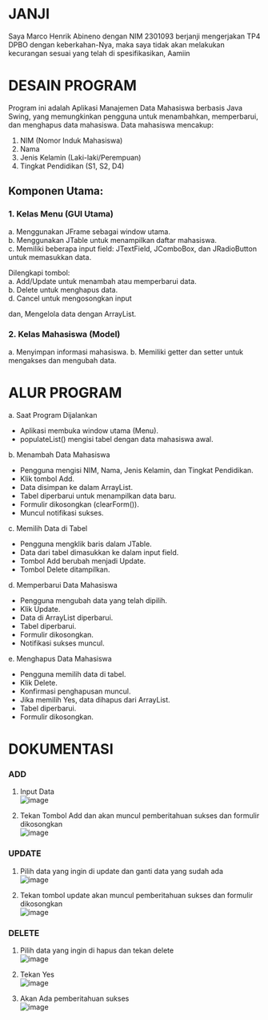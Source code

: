 # JANJI

Saya Marco Henrik Abineno dengan NIM 2301093 berjanji mengerjakan TP4 DPBO dengan keberkahan-Nya, maka saya tidak akan melakukan kecurangan sesuai yang telah di spesifikasikan, Aamiin

# DESAIN PROGRAM

Program ini adalah Aplikasi Manajemen Data Mahasiswa berbasis Java Swing, yang memungkinkan pengguna untuk menambahkan, memperbarui, dan menghapus data mahasiswa. Data mahasiswa mencakup:

1. NIM (Nomor Induk Mahasiswa)
2. Nama
3. Jenis Kelamin (Laki-laki/Perempuan)
4. Tingkat Pendidikan (S1, S2, D4)

## Komponen Utama:

### 1. Kelas Menu (GUI Utama)
a. Menggunakan JFrame sebagai window utama.  
b. Menggunakan JTable untuk menampilkan daftar mahasiswa.  
c. Memiliki beberapa input field: JTextField, JComboBox, dan JRadioButton untuk memasukkan data.  
  
Dilengkapi tombol:  
a. Add/Update untuk menambah atau memperbarui data.  
b. Delete untuk menghapus data.  
d. Cancel untuk mengosongkan input  
  
dan, Mengelola data dengan ArrayList.  
  
### 2. Kelas Mahasiswa (Model)
  
a. Menyimpan informasi mahasiswa.
b. Memiliki getter dan setter untuk mengakses dan mengubah data.

# ALUR PROGRAM

a. Saat Program Dijalankan
 - Aplikasi membuka window utama (Menu).
 - populateList() mengisi tabel dengan data mahasiswa awal.

b. Menambah Data Mahasiswa
 - Pengguna mengisi NIM, Nama, Jenis Kelamin, dan Tingkat Pendidikan.
 - Klik tombol Add.
 - Data disimpan ke dalam ArrayList<Mahasiswa>.
 - Tabel diperbarui untuk menampilkan data baru.
 - Formulir dikosongkan (clearForm()).
 - Muncul notifikasi sukses.
  
c. Memilih Data di Tabel
 - Pengguna mengklik baris dalam JTable.
 - Data dari tabel dimasukkan ke dalam input field.
 - Tombol Add berubah menjadi Update.
 - Tombol Delete ditampilkan.
  
d. Memperbarui Data Mahasiswa
 - Pengguna mengubah data yang telah dipilih.
 - Klik Update.
 - Data di ArrayList<Mahasiswa> diperbarui.
 - Tabel diperbarui.
 - Formulir dikosongkan.
 - Notifikasi sukses muncul.
  
e. Menghapus Data Mahasiswa
 - Pengguna memilih data di tabel.
 - Klik Delete.
 - Konfirmasi penghapusan muncul.
 - Jika memilih Yes, data dihapus dari ArrayList<Mahasiswa>.
 - Tabel diperbarui.
 - Formulir dikosongkan.

# DOKUMENTASI

### ADD

1. Input Data  
   ![image](https://github.com/user-attachments/assets/528f1f39-f1bf-4fbb-943c-19f90470577f)  

2. Tekan Tombol Add dan akan muncul pemberitahuan sukses dan formulir dikosongkan  
   ![image](https://github.com/user-attachments/assets/25a1f02d-dca3-40aa-975d-eaa331e845e7)  

### UPDATE 

1. Pilih data yang ingin di update dan ganti data yang sudah ada  
   ![image](https://github.com/user-attachments/assets/31662f92-2adb-4a28-80d4-95ea88a5a478)  
  
2. Tekan tombol update akan muncul pemberitahuan sukses dan formulir dikosongkan  
   ![image](https://github.com/user-attachments/assets/a82929ef-c645-4a2a-9412-ba45edb975e9)  

### DELETE

1. Pilih data yang ingin di hapus dan tekan delete  
   ![image](https://github.com/user-attachments/assets/5c24c79c-c91e-45d1-8f09-c6202735d1bc)  

2. Tekan Yes  
   ![image](https://github.com/user-attachments/assets/6ff7dd5a-a7d1-4823-8151-4f28e9002c8c)  

3. Akan Ada pemberitahuan sukses  
   ![image](https://github.com/user-attachments/assets/ec534a39-f896-49ee-ad3d-e28ad5a7324c)  
  
   

   

